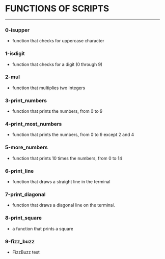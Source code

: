 
# FUNCTIONS OF SCRIPTS
---

### 0-isupper
- function that checks for uppercase character

### 1-isdigit
- function that checks for a digit (0 through 9)

### 2-mul
- function that multiplies two integers

### 3-print_numbers
- function that prints the numbers, from 0 to 9

### 4-print_most_numbers
- function that prints the numbers, from 0 to 9 except 2 and 4

### 5-more_numbers
- function that prints 10 times the numbers, from 0 to 14

### 6-print_line
- function that draws a straight line in the terminal

### 7-print_diagonal
- function that draws a diagonal line on the terminal.

### 8-print_square
- a function that prints a square

### 9-fizz_buzz
- FizzBuzz test
